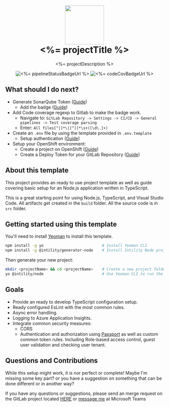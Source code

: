 
<div align="center">
<h1 align="center">
  <img src="https://avatars.githubusercontent.com/u/35199565" width="124px"/><br/>
  <%= projectTitle %>
</h1>

<p align="center">
<%= projectDescription %>
</p>

![<%= pipelineStatusBadgeUrl %>](<%= projectUrl %>)
![<%= codeCovBadgeUrl %>](<%= projectUrl %>)

</div>

## What should I do next?

* Generate SonarQube Token ([Guide](https://create.intility.app/cra/configuration/sonarqube))
  * Add the badge ([Guide](https://gitlab.intility.com/hannarong.klinjan/sonarqube-badge-proxy/-/blob/master/README.md))
* Add Code coverage regexp to Gitlab to make the badge work.
  * Navigate to: `GitLab Repository -> Settings -> CI/CD -> General pipelines -> Test coverage parsing`
  * Enter: `All files[^|]*\|[^|]*\s+([\d\.]+)`
* Create an `.env` file by using the template provided in `.env.template`
  * Setup authentication ([Guide](https://create.intility.app/express/API/Azure/ApplicationRegistrations))
* Setup your OpenShift environment:
  * Create a project on OpenShift ([Guide](https://create.intility.app/cra/configuration/deploy))
  * Create a Deploy Token for your GitLab Repository ([Guide](https://create.intility.app/cra/configuration/gitlab#add-gitlab-deploy-token))

## About this template

This project provides an ready to use project template as well as guide covering basic setup for an Node.js application written in TypeScript.

This is a great starting point for using Node.js, TypeScript, and Visual Studio Code. All artifacts get created in the `build` folder. All the source code is in `src` folder.

## Getting started using this template

You'll need to install [Yeoman](https://yeoman.io/) to install this template.

```bash
npm install -g yo                          # Install Yeoman CLI
npm install -g @intility/generator-node    # Install Intility Node project generator
```

Then generate your new project:

```bash
mkdir <projectName> && cd <projectName>    # Create a new project folder
yo @intility/node                          # Use Yeoman CLI to run the template generator
```

## Goals

* Provide an ready to develop TypeScript configuration setup.
* Ready configured EsLint with the most common rules.
* Async error handling.
* Logging to Azure Application Insights.
* Integrate common security measures:
  * CORS
  * Authentication and authorization using [Passport](https://www.passportjs.org/) as well as custom common token rules. Including Role-based access control, guest user validation and checking user tenant.

## Questions and Contributions

While this setup might work, it is nor perfect or complete!
Maybe I'm missing some key part? or you have a suggestion on something that can be done different or in another way?

If you have any questions or suggestions, please send an merge request on the GitLab project located [HERE](https://gitlab.intility.com/documentation/NodeTypeScriptProjectTemplate) or [message me](https://teams.microsoft.com/l/chat/0/0?users=christian.marker@intility.no) at Microsoft Teams
